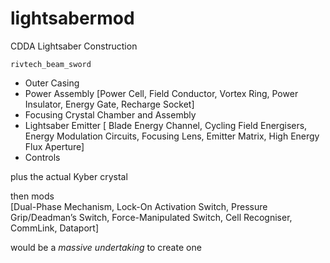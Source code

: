 # lightsabermod
CDDA Lightsaber Construction

`rivtech_beam_sword`

+ Outer Casing
+ Power Assembly [Power Cell, Field Conductor, Vortex Ring, Power Insulator, Energy Gate, Recharge Socket]
+ Focusing Crystal Chamber and Assembly
+ Lightsaber Emitter [ Blade Energy Channel, Cycling Field Energisers, Energy Modulation Circuits, Focusing Lens, Emitter Matrix, High Energy Flux Aperture]
+ Controls

plus the actual Kyber crystal

then mods  
[Dual-Phase Mechanism, Lock-On Activation Switch, Pressure Grip/Deadman’s Switch, Force-Manipulated Switch, Cell Recogniser, CommLink, Dataport]

would be a *massive undertaking* to create one
